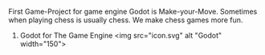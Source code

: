 First Game-Project for game engine Godot is Make-your-Move. Sometimes when playing chess is usually chess. 
We make chess games more fun. 
1. Godot for The Game Engine
<img src="icon.svg" alt "Godot" width="150">
